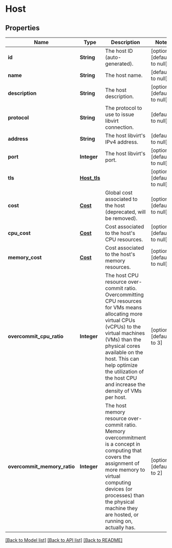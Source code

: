 # Host
## Properties

| Name | Type | Description | Notes |
|------------ | ------------- | ------------- | -------------|
| **id** | **String** | The host ID (auto-generated). | [optional] [default to null] |
| **name** | **String** | The host name. | [default to null] |
| **description** | **String** | The host description. | [optional] [default to null] |
| **protocol** | **String** | The protocol to use to issue libvirt connection. | [default to null] |
| **address** | **String** | The host libvirt&#39;s IPv4 address. | [default to null] |
| **port** | **Integer** | The host libvirt&#39;s port. | [optional] [default to null] |
| **tls** | [**Host_tls**](Host_tls.md) |  | [optional] [default to null] |
| **cost** | [**Cost**](.md) | Global cost associated to the host (deprecated, will be removed). | [optional] [default to null] |
| **cpu\_cost** | [**Cost**](.md) | Cost associated to the host&#39;s CPU resources. | [optional] [default to null] |
| **memory\_cost** | [**Cost**](.md) | Cost associated to the host&#39;s memory resources. | [optional] [default to null] |
| **overcommit\_cpu\_ratio** | **Integer** | The host CPU resource over-commit ratio. Overcommitting CPU resources for VMs means allocating more virtual CPUs (vCPUs) to the virtual machines (VMs) than the physical cores available on the host. This can help optimize the utilization of the host CPU and increase the density of VMs per host. | [optional] [default to 3] |
| **overcommit\_memory\_ratio** | **Integer** | The host memory resource over-commit ratio. Memory overcommitment is a concept in computing that covers the assignment of more memory to virtual computing devices (or processes) than the physical machine they are hosted, or running on, actually has. | [optional] [default to 2] |

[[Back to Model list]](../README.md#documentation-for-models) [[Back to API list]](../README.md#documentation-for-api-endpoints) [[Back to README]](../README.md)


